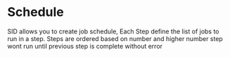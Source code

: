 # Schedule
SID allows you to create job schedule, Each Step define the list of jobs to run in a step. Steps are ordered based on number and higher number step wont run until previous step is complete without error
